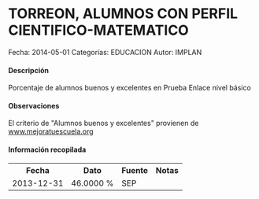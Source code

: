 TORREON, ALUMNOS CON PERFIL CIENTIFICO-MATEMATICO
=====

Fecha: 2014-05-01
Categorías: EDUCACION
Autor: IMPLAN

#### Descripción

Porcentaje de alumnos buenos y excelentes en Prueba Enlace nivel básico

#### Observaciones

El criterio de "Alumnos buenos y excelentes" provienen de www.mejoratuescuela.org

#### Información recopilada

<table class="table table-hover table-bordered">
  <tr><th>Fecha</th><th>Dato</th><th>Fuente</th><th>Notas</th></tr>
  <tr><td>2013-12-31</td><td>46.0000 %</td><td>SEP</td><td></td></tr>
</table>
